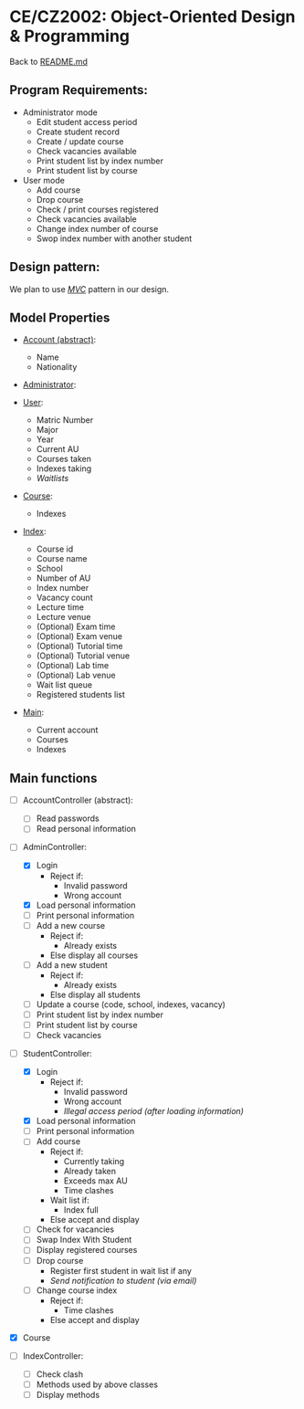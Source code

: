 # CE/CZ2002: Object-Oriented Design & Programming
  
Back to [README.md](README.md)

## Program Requirements:
- Administrator mode
  - Edit student access period
  - Create student record
  - Create / update course
  - Check vacancies available
  - Print student list by index number
  - Print student list by course
- User mode
  - Add course
  - Drop course
  - Check / print courses registered
  - Check vacancies available
  - Change index number of course
  - Swop index number with another student
  
## Design pattern:
We plan to use 
[*MVC*](https://en.wikipedia.org/wiki/Model-view-controller) 
pattern in our design.
  
## Model Properties
- [Account (abstract)](source/Account.java):
  - Name
  - Nationality
  
- [Administrator](source/Admin.java):
  
- [User](source/Student.java):
  - Matric Number
  - Major
  - Year
  - Current AU
  - Courses taken
  - Indexes taking
  - _Waitlists_
  
- [Course](source/Course.java):
  - Indexes
  
- [Index](source/Index.java):
  - Course id
  - Course name
  - School
  - Number of AU
  - Index number
  - Vacancy count
  - Lecture time
  - Lecture venue
  - (Optional) Exam time
  - (Optional) Exam venue
  - (Optional) Tutorial time
  - (Optional) Tutorial venue
  - (Optional) Lab time
  - (Optional) Lab venue
  - Wait list queue
  - Registered students list

- [Main](source/Main.java):
  - Current account
  - Courses
  - Indexes
  
## Main functions
- [ ] AccountController (abstract):
  - [ ] Read passwords
  - [ ] Read personal information
  
- [ ] AdminController:
  - [x] Login
    - Reject if:
      - Invalid password
      - Wrong account
  - [x] Load personal information
  - [ ] Print personal information
  - [ ] Add a new course
    - Reject if:
      - Already exists
    - Else display all courses
  - [ ] Add a new student
    - Reject if:
      - Already exists
    - Else display all students
  - [ ] Update a course (code, school, indexes, vacancy)
  - [ ] Print student list by index number
  - [ ] Print student list by course
  - [ ] Check vacancies
  
- [ ] StudentController:
  - [x] Login
    - Reject if:
      - Invalid password
      - Wrong account
      - _Illegal access period (after loading information)_
  - [x] Load personal information
  - [ ] Print personal information
  - [ ] Add course
    - Reject if:
      - Currently taking
      - Already taken
      - Exceeds max AU
      - Time clashes
    - Wait list if:
      - Index full
    - Else accept and display
  - [ ] Check for vacancies
  - [ ] Swap Index With Student
  - [ ] Display registered courses
  - [ ] Drop course
    - Register first student in wait list if any
    - _Send notification to student (via email)_
  - [ ] Change course index
    - Reject if:
      - Time clashes
    - Else accept and display
  
- [x] Course
  
- [ ] IndexController:
  - [ ] Check clash
  - [ ] Methods used by above classes
  - [ ] Display methods
